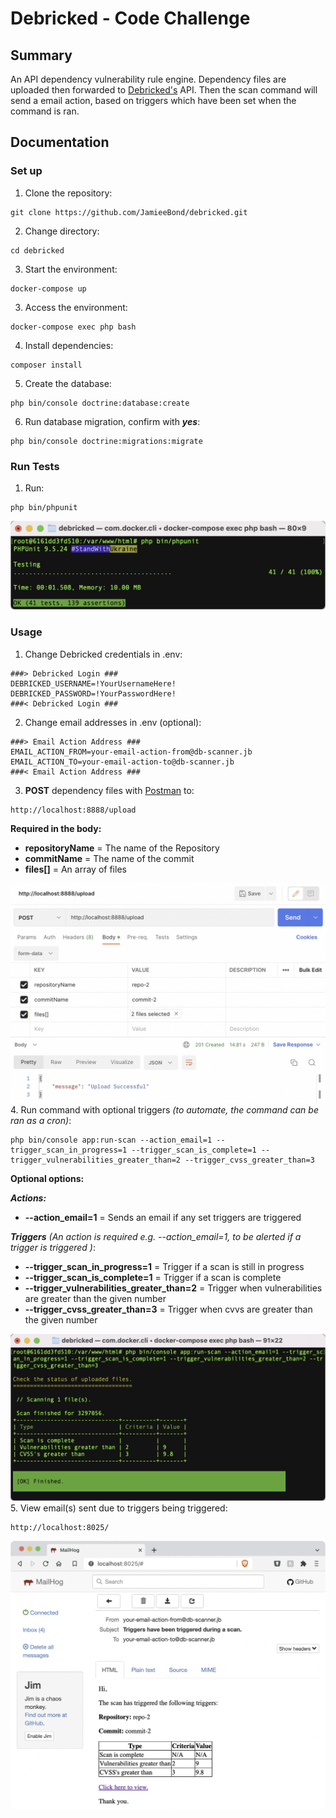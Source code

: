 # Debricked - Code Challenge

## Summary
An API dependency vulnerability rule engine. Dependency files are uploaded then forwarded to [Debricked's](https://debricked.com/) API. Then the scan command will send a email action, based on triggers which have been set when the command is ran.

## Documentation

### Set up
1. Clone the repository:
```
git clone https://github.com/JamieeBond/debricked.git
```
2. Change directory:
```
cd debricked
```
3. Start the environment:
```
docker-compose up
```
3. Access the environment:
```
docker-compose exec php bash
```
4. Install dependencies:
```
composer install
```
5. Create the database:
```
php bin/console doctrine:database:create
```
6. Run database migration, confirm with ***yes***:
```
php bin/console doctrine:migrations:migrate
```
### Run Tests
1. Run:
```
php bin/phpunit
```
![Screenshot](./docs/tests.png? "Test results")
### Usage
1. Change Debricked credentials in .env:
```
###> Debricked Login ###
DEBRICKED_USERNAME=!YourUsernameHere!
DEBRICKED_PASSWORD=!YourPasswordHere!
###< Debricked Login ###
```
2. Change email addresses in .env (optional):
```
###> Email Action Address ###
EMAIL_ACTION_FROM=your-email-action-from@db-scanner.jb
EMAIL_ACTION_TO=your-email-action-to@db-scanner.jb
###< Email Action Address ###
```

3. **POST** dependency files with [Postman](https://www.postman.com/) to:
```
http://localhost:8888/upload
```
**Required in the body:**
- **repositoryName** = The name of the Repository
- **commitName** = The name of the commit
- **files[]** = An array of files

![Screenshot](./docs/upload.png? "Upload Successful")
4. Run command with optional triggers *(to automate, the command can be ran as a cron)*:
```
php bin/console app:run-scan --action_email=1 --trigger_scan_in_progress=1 --trigger_scan_is_complete=1 --trigger_vulnerabilities_greater_than=2 --trigger_cvss_greater_than=3
```
**Optional options:**

***Actions:***
- **--action_email=1** = Sends an email if any set triggers are triggered

***Triggers*** *(An action is required e.g. --action_email=1, to be alerted if a trigger is triggered )*:
- **--trigger_scan_in_progress=1** = Trigger if a scan is still in progress
- **--trigger_scan_is_complete=1** = Trigger if a scan is complete
- **--trigger_vulnerabilities_greater_than=2** = Trigger when vulnerabilities are greater than the given number
- **--trigger_cvss_greater_than=3** = Trigger when cvvs are greater than the given number

![Screenshot](./docs/run_command.png? "Scan Finished")
5. View email(s) sent due to triggers being triggered:
```
http://localhost:8025/
```
![Screenshot](./docs/scan_email.png? "Email of Completed Scan")


